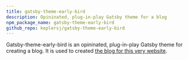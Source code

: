 ```yaml
---
title: gatsby-theme-early-bird
description: Opininated, plug-in-play Gatsby theme for a blog
npm_package_name: gatsby-theme-early-bird
github_repo: keplersj/gatsby-theme-early-bird
---
```


Gatsby-theme-early-bird is an opininated, plug-in-play Gatsby theme for creating a blog. It is used to created [the blog for this very website](/blog).
